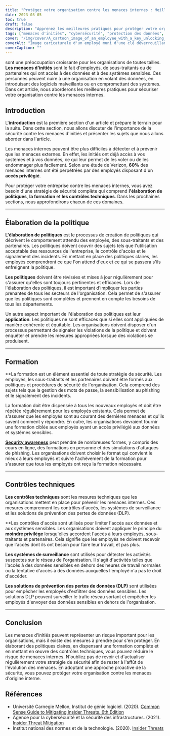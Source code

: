 ```yaml
---
title: "Protégez votre organisation contre les menaces internes : Meilleures pratiques"
date: 2023-03-05
toc: true
draft: false
description: "Apprenez les meilleures pratiques pour protéger votre organisation contre les menaces internes causées par des employés, des sous-traitants ou des partenaires qui ont accès à des données et à des systèmes sensibles."
tags: ["menaces d'initiés", "cybersécurité", "protection des données", "formation des employés", "contrôles techniques", "les contrôles d'accès", "développement de la politique", "prévention de la perte de données", "incident response", "Sécurité informatique", "la gestion des risques", "accès privilégié", "sensibilisation à la sécurité", "cyberattaques", "sécurité des réseaux", "la sécurité de l'information", "détection des menaces", "l'évaluation des risques", "politiques de sécurité", "cybercriminalité"]
cover: "/img/cover/A_cartoon_image_of_an_employee_with_a_key_unlocking_a_door.png"
coverAlt: "Image caricaturale d'un employé muni d'une clé déverrouillant une porte contenant des données sensibles, sous le regard suspicieux d'un autre employé muni d'une loupe. "
coverCaption: ""
---
```

 sont une préoccupation croissante pour les organisations de toutes tailles. **Les menaces d'initiés** sont le fait d'employés, de sous-traitants ou de partenaires qui ont accès à des données et à des systèmes sensibles. Ces personnes peuvent nuire à une organisation en volant des données, en introduisant des logiciels malveillants ou en compromettant des systèmes. Dans cet article, nous aborderons les meilleures pratiques pour sécuriser votre organisation contre les menaces internes.

## Introduction

L'**introduction** est la première section d'un article et prépare le terrain pour la suite. Dans cette section, nous allons discuter de l'importance de la sécurité contre les menaces d'initiés et présenter les sujets que nous allons aborder dans l'article.

Les menaces internes peuvent être plus difficiles à détecter et à prévenir que les menaces externes. En effet, les initiés ont déjà accès à vos systèmes et à vos données, ce qui leur permet de les voler ou de les endommager plus facilement. Selon une étude de Verizon, **60%** des menaces internes ont été perpétrées par des employés disposant d'un **accès privilégié**.

Pour protéger votre entreprise contre les menaces internes, vous avez besoin d'une stratégie de sécurité complète qui comprend **l'élaboration de politiques**, **la formation** et **les contrôles techniques**. Dans les prochaines sections, nous approfondirons chacun de ces domaines.

__________

## Élaboration de la politique

**L'élaboration de politiques** est le processus de création de politiques qui décrivent le comportement attendu des employés, des sous-traitants et des partenaires. Les politiques doivent couvrir des sujets tels que l'utilisation acceptable des ressources de l'entreprise, le contrôle d'accès et le signalement des incidents. En mettant en place des politiques claires, les employés comprendront ce que l'on attend d'eux et ce qui se passera s'ils enfreignent la politique.

**Les politiques** doivent être révisées et mises à jour régulièrement pour s'assurer qu'elles sont toujours pertinentes et efficaces. Lors de l'élaboration des politiques, il est important d'impliquer les parties prenantes de tous les secteurs de l'organisation. Cela permet de s'assurer que les politiques sont complètes et prennent en compte les besoins de tous les départements.

Un autre aspect important de l'élaboration des politiques est leur **application**. Les politiques ne sont efficaces que si elles sont appliquées de manière cohérente et équitable. Les organisations doivent disposer d'un processus permettant de signaler les violations de la politique et doivent enquêter et prendre les mesures appropriées lorsque des violations se produisent.

__________

## Formation

**La formation est un élément essentiel de toute stratégie de sécurité. Les employés, les sous-traitants et les partenaires doivent être formés aux politiques et procédures de sécurité de l'organisation. Cela comprend des sujets tels que la gestion des mots de passe, la sensibilisation au phishing et le signalement des incidents.

La formation doit être dispensée à tous les nouveaux employés et doit être répétée régulièrement pour les employés existants. Cela permet de s'assurer que les employés sont au courant des dernières menaces et qu'ils savent comment y répondre. En outre, les organisations devraient fournir une formation ciblée aux employés ayant un accès privilégié aux données et systèmes sensibles.

[**Security awareness**](https://simeononsecurity.com/articles/how-to-build-and-manage-an-effective-cybersecurity-awareness-training-program/) peut prendre de nombreuses formes, y compris des cours en ligne, des formations en personne et des simulations d'attaques de phishing. Les organisations doivent choisir le format qui convient le mieux à leurs employés et suivre l'achèvement de la formation pour s'assurer que tous les employés ont reçu la formation nécessaire.

__________

## Contrôles techniques

**Les contrôles techniques** sont les mesures techniques que les organisations mettent en place pour prévenir les menaces internes. Ces mesures comprennent les contrôles d'accès, les systèmes de surveillance et les solutions de prévention des pertes de données (DLP).

**Les contrôles d'accès sont utilisés pour limiter l'accès aux données et aux systèmes sensibles. Les organisations doivent appliquer le principe du **moindre privilège** lorsqu'elles accordent l'accès à leurs employés, sous-traitants et partenaires. Cela signifie que les employés ne doivent recevoir que l'accès dont ils ont besoin pour faire leur travail, et pas plus.

**Les systèmes de surveillance** sont utilisés pour détecter les activités suspectes sur le réseau de l'organisation. Il s'agit d'activités telles que l'accès à des données sensibles en dehors des heures de travail normales ou la tentative d'accès à des données auxquelles l'employé n'a pas le droit d'accéder.

**Les solutions de prévention des pertes de données (DLP)** sont utilisées pour empêcher les employés d'exfiltrer des données sensibles. Les solutions DLP peuvent surveiller le trafic réseau sortant et empêcher les employés d'envoyer des données sensibles en dehors de l'organisation.

__________

## Conclusion

Les menaces d'initiés peuvent représenter un risque important pour les organisations, mais il existe des mesures à prendre pour s'en protéger. En élaborant des politiques claires, en dispensant une formation complète et en mettant en œuvre des contrôles techniques, vous pouvez réduire le risque de menaces internes. N'oubliez pas de revoir et d'actualiser régulièrement votre stratégie de sécurité afin de rester à l'affût de l'évolution des menaces. En adoptant une approche proactive de la sécurité, vous pouvez protéger votre organisation contre les menaces d'origine interne.

## Références

- Université Carnegie Mellon, Institut de génie logiciel. (2020). [Common Sense Guide to Mitigating Insider Threats, 6th Edition](https://resources.sei.cmu.edu/library/asset-view.cfm?assetid=508010)
- Agence pour la cybersécurité et la sécurité des infrastructures. (2021). [Insider Threat Mitigation](https://www.cisa.gov/topics/physical-security/insider-threat-mitigation)
- Institut national des normes et de la technologie. (2020). [Insider Threats](https://csrc.nist.gov/glossary/term/insider_threat)
